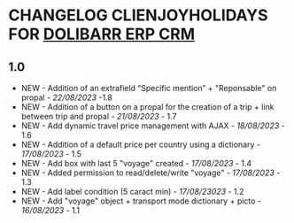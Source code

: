 # CHANGELOG CLIENJOYHOLIDAYS FOR [DOLIBARR ERP CRM](https://www.dolibarr.org)

## 1.0

- NEW - Addition of an extrafield “Specific mention” + "Reponsable" on propal - *22/08/2023* -1.8
- NEW - Addition of a button on a propal for the creation of a trip + link between trip and propal - *21/08/2023* - 1.7
- NEW - Add dynamic travel price management with AJAX - *18/08/2023* - 1.6
- NEW - Addition of a default price per country using a dictionary - *17/08/2023* - 1.5
- NEW - Add box with last 5 "voyage" created - *17/08/2023* - 1.4
- NEW - Added permission to read/delete/write "voyage" - *17/08/2023* - 1.3
- NEW - Add label condition (5 caract min) - *17/08/23023* - 1.2 
- NEW - Add "voyage" object + transport mode dictionary + picto - *16/08/2023* - 1.1
